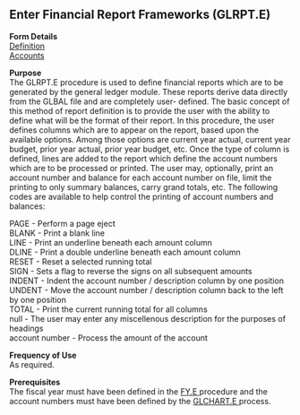 ##  Enter Financial Report Frameworks (GLRPT.E)

<PageHeader />

**Form Details**  
[ Definition ](GLRPT-E-1/README.md)   
[ Accounts ](GLRPT-E-2/README.md)   

**Purpose**  
The GLRPT.E procedure is used to define financial reports which are to be
generated by the general ledger module. These reports derive data directly
from the GLBAL file and are completely user- defined. The basic concept of
this method of report definition is to provide the user with the ability to
define what will be the format of their report. In this procedure, the user
defines columns which are to appear on the report, based upon the available
options. Among those options are current year actual, current year budget,
prior year actual, prior year budget, etc. Once the type of column is defined,
lines are added to the report which define the account numbers which are to be
processed or printed. The user may, optionally, print an account number and
balance for each account number on file, limit the printing to only summary
balances, carry grand totals, etc. The following codes are available to help
control the printing of account numbers and balances:  
  
PAGE - Perform a page eject  
BLANK - Print a blank line  
LINE - Print an underline beneath each amount column  
DLINE - Print a double underline beneath each amount column  
RESET - Reset a selected running total  
SIGN - Sets a flag to reverse the signs on all subsequent amounts  
INDENT - Indent the account number / description column by one position  
UNDENT - Move the account number / description column back to the left by one
position  
TOTAL - Print the current running total for all columns  
null - The user may enter any miscellenous description for the purposes of
headings  
account number - Process the amount of the account

**Frequency of Use**  
As required.

**Prerequisites**  
The fiscal year must have been defined in the [ FY.E ](../../../../rover/AP-OVERVIEW/AP-ENTRY/ACCT-CONTROL/ACCT-CONTROL-1/ar-e/AR-E-1/CASH-E/recon-e/RECON-E-4/GLTRANS-E/GLTRANS-E-1/FY-E) procedure and the account numbers must have been defined by the [ GLCHART.E ](../../../../rover/AP-OVERVIEW/AP-ENTRY/AP-E/CHECKS-E/AP-CONTROL/GLCHART-E) process. 

<badge text= "Version 8.10.57" vertical="middle" />

<PageFooter />